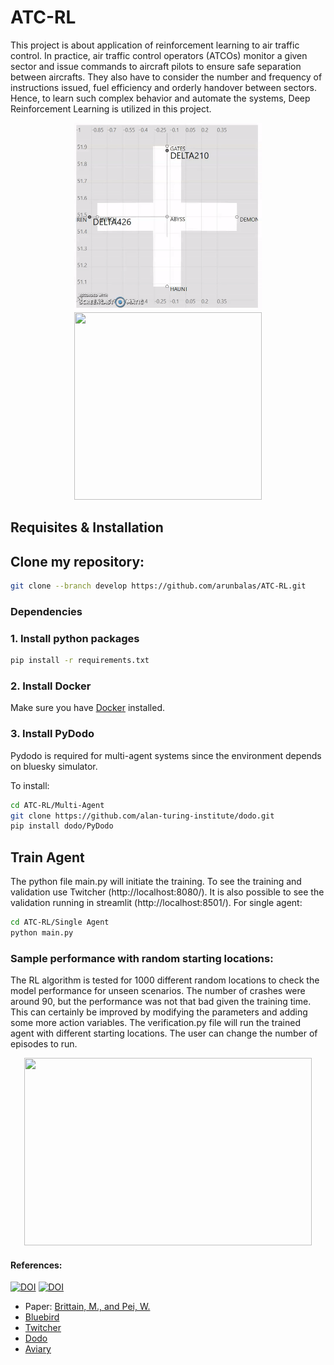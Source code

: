 # ATC-RL
This project is about application of reinforcement learning to air traffic control. In practice, air traffic control operators (ATCOs) monitor a given sector and issue commands to aircraft pilots to ensure safe separation between aircrafts. They also have to consider the number and frequency of instructions issued, fuel efficiency and orderly handover between sectors. Hence, to learn such complex behavior and automate the systems, Deep Reinforcement Learning is utilized in this project.

<p align="center">
  <img width="300" height="300" src="https://github.com/arunbalas/ATC-RL/blob/develop/Final%20Gif1.gif">
  <img width="300" height="300" src="https://github.com/arunbalas/ATC-RL/blob/develop/Final%20Gif.gif">
</p>


## Requisites & Installation

## Clone my repository:

```bash
git clone --branch develop https://github.com/arunbalas/ATC-RL.git
```


### Dependencies

### 1. Install python packages

```bash
pip install -r requirements.txt
```

### 2. Install Docker
Make sure you have [Docker](https://www.docker.com/get-started) installed.



### 3. Install PyDodo

Pydodo is required for multi-agent systems since the environment depends on bluesky simulator.

To install:

```bash
cd ATC-RL/Multi-Agent
git clone https://github.com/alan-turing-institute/dodo.git
pip install dodo/PyDodo
```

## Train Agent
The python file main.py will initiate the training. To see the training and validation use Twitcher (http://localhost:8080/). It is also possible to see the validation running in streamlit (http://localhost:8501/).
For single agent:
```bash
cd ATC-RL/Single Agent
python main.py
```
### Sample performance with random starting locations:
The RL algorithm is tested for 1000 different random locations to check the model performance for unseen scenarios. The number of crashes were around 90, but the performance was not that bad given the training time. This can certainly be improved by modifying the parameters and adding some more action variables. The verification.py file will run the trained agent with different starting locations. The user can change the number of episodes to run.

<!--- ![sample_gif](https://github.com/arunbalas/ATC-RL/blob/develop/Final%20Gif.gif) -->

<p align="center">
  <img width="460" height="300" src="https://github.com/arunbalas/ATC-RL/blob/develop/Final%20Gif.gif">
</p>


#### References:
[![DOI](https://zenodo.org/badge/148370950.svg)](https://zenodo.org/badge/latestdoi/148370950)
[![DOI](https://travis-ci.com/alan-turing-institute/simurgh.svg?branch=master)](https://travis-ci.com/alan-turing-institute/simurgh)
- Paper: [Brittain, M., and Pei, W.](https://arxiv.org/pdf/1905.01303.pdf)
- [Bluebird](https://github.com/alan-turing-institute/bluebird)
- [Twitcher](https://github.com/alan-turing-institutetwitcher)
- [Dodo](https://github.com/alan-turing-institute/dodo)
- [Aviary](https://github.com/alan-turing-institute/aviary)

